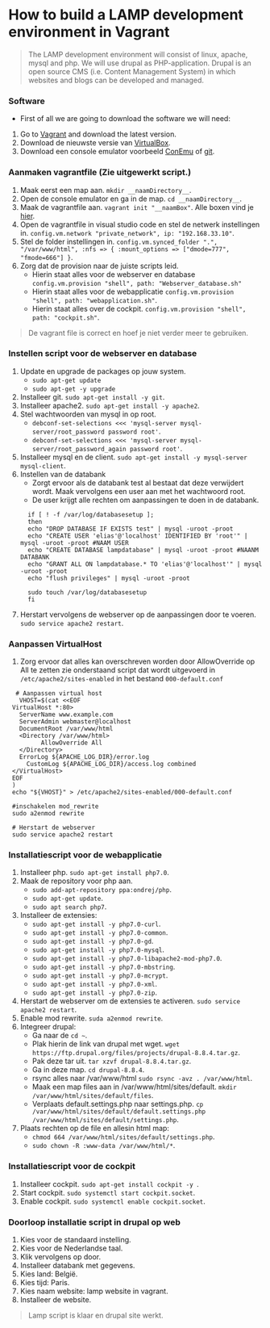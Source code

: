 # How to build a LAMP development environment in Vagrant
  > The LAMP development environment will consist of linux, apache, mysql and php. We will use drupal as PHP-application. Drupal is an open source CMS (i.e. Content Management System) in which websites and blogs can be developed and managed.
 ### Software
 - First of all we are going to download the software we will need: 
 1. Go to  [Vagrant](https://www.vagrantup.com/) and download the latest version.
 2. Download de nieuwste versie van [VirtualBox](https://www.virtualbox.org/).
 3. Download een console emulator voorbeeld [ConEmu](https://conemu.github.io/en/TextSelection.html) of [git](https://git-scm.com/).
 
 ### Aanmaken vagrantfile (Zie uitgewerkt script.)
 1. Maak eerst een map aan. `mkdir __naamDirectory__`.
 2. Open de console emulator en ga in de map. `cd __naamDirectory__`.
 3. Maak de vagrantfile aan. `vagrant init "__naamBox"`. Alle boxen vind je [hier](https://app.vagrantup.com/boxes/search).
 4. Open de vagrantfile in visual studio code en stel de netwerk instellingen in. `config.vm.network "private_network", ip: "192.168.33.10"`.
 5. Stel de folder instellingen in. `config.vm.synced_folder ".", "/var/www/html", :nfs => { :mount_options => ["dmode=777", "fmode=666"] }`.
 6. Zorg dat de provision naar de juiste scripts leid.  
     -  Hierin staat alles voor de webserver en database `config.vm.provision "shell", path: "Webserver_database.sh"`  
     -  Hierin staat alles voor de webapplicatie `config.vm.provision "shell", path: "webapplication.sh"`.  
     -  Hierin staat alles over de cockpit. `config.vm.provision "shell", path: "cockpit.sh"`.

> De vagrant file is correct en hoef je niet verder meer te gebruiken.

### Instellen script voor de webserver en database
 1.  Update en upgrade de packages op jouw system.  
     -  `sudo apt-get update`
     -  `sudo apt-get -y upgrade`  
 2. Installeer git. `sudo apt-get install -y git`.
 3. Installeer apache2. `sudo apt-get install -y apache2`.
 4. Stel wachtwoorden van mysql in op root.  
     - `debconf-set-selections <<< 'mysql-server mysql-server/root_password password root'`.
     - `debconf-set-selections <<< 'mysql-server mysql-server/root_password_again password root'`.
 5. Installeer mysql en de client. `sudo apt-get install -y mysql-server mysql-client`.
 6. Instellen van de databank
     - Zorgt ervoor als de databank test al bestaat dat deze verwijdert wordt. Maak vervolgens een user aan met het wachtwoord root.  
     - De user krijgt alle rechten om aanpassingen te doen in de databank.
      ```
        if [ ! -f /var/log/databasesetup ];
        then
        echo "DROP DATABASE IF EXISTS test" | mysql -uroot -proot
        echo "CREATE USER 'elias'@'localhost' IDENTIFIED BY 'root'" | mysql -uroot -proot #NAAM USER
        echo "CREATE DATABASE lampdatabase" | mysql -uroot -proot #NAANM DATABANK
        echo "GRANT ALL ON lampdatabase.* TO 'elias'@'localhost'" | mysql -uroot -proot
        echo "flush privileges" | mysql -uroot -proot

        sudo touch /var/log/databasesetup
        fi
       ``` 
  7. Herstart vervolgens de webserver op de aanpassingen door te voeren. `sudo service apache2 restart`.
### Aanpassen VirtualHost
 1. Zorg ervoor dat alles kan overschreven worden door AllowOverride op All te zetten zie onderstaand script dat wordt uitgevoerd in `/etc/apache2/sites-enabled` in het bestand `000-default.conf`
 ```
   # Aanpassen virtual host
    VHOST=$(cat <<EOF
  VirtualHost *:80>
    ServerName www.example.com
    ServerAdmin webmaster@localhost
    DocumentRoot /var/www/html
    <Directory /var/www/html>
          AllowOverride All
    </Directory>
    ErrorLog ${APACHE_LOG_DIR}/error.log
      CustomLog ${APACHE_LOG_DIR}/access.log combined
  </VirtualHost>
  EOF
  )
  echo "${VHOST}" > /etc/apache2/sites-enabled/000-default.conf

  #inschakelen mod_rewrite
  sudo a2enmod rewrite

  # Herstart de webserver 
  sudo service apache2 restart
```
 
### Installatiescript voor de webapplicatie
 1. Installeer php. `sudo apt-get install php7.0`.
 2. Maak de repository voor php aan.  
     - `sudo add-apt-repository ppa:ondrej/php`.  
     - `sudo apt-get update`.
     - `sudo apt search php7`.
 3. Installeer de extensies:
     - `sudo apt-get install -y php7.0-curl`.
     - `sudo apt-get install -y php7.0-common`.
     - `sudo apt-get install -y php7.0-gd`.
     - `sudo apt-get install -y php7.0-mysql`.
     - `sudo apt-get install -y php7.0-libapache2-mod-php7.0`.
     - `sudo apt-get install -y php7.0-mbstring`.
     - `sudo apt-get install -y php7.0-mcrypt`.
     - `sudo apt-get install -y php7.0-xml`.
     - `sudo apt-get install -y php7.0-zip`.
 4. Herstart de webserver om de extensies te activeren. `sudo service apache2 restart`.
 5. Enable mod rewrite. `suda a2enmod rewrite`.
 6. Integreer drupal:
     - Ga naar de `cd ~`.
     - Plak hierin de link van drupal met wget. `wget https://ftp.drupal.org/files/projects/drupal-8.8.4.tar.gz`.
     - Pak deze tar uit. `tar xzvf drupal-8.8.4.tar.gz`.
     - Ga in deze map. `cd drupal-8.8.4`.
     - rsync alles naar /var/www/html `sudo rsync -avz . /var/www/html`.
     - Maak een map files aan in /var/www/html/sites/default. `mkdir /var/www/html/sites/default/files`.
     - Verplaats default.settings.php naar settings.php. `cp /var/www/html/sites/default/default.settings.php /var/www/html/sites/default/settings.php`.
 7. Plaats rechten op de file en allesin html map:
     - `chmod 664 /var/www/html/sites/default/settings.php`.
     - `sudo chown -R :www-data /var/www/html/*`.
 
 ### Installatiescript voor de cockpit
 1. Installeer cockpit. `sudo apt-get install cockpit -y `.
 2. Start cockpit. `sudo systemctl start cockpit.socket`. 
 3. Enable cockpit. `sudo systemctl enable cockpit.socket`.
 
 ### Doorloop installatie script in drupal op web
 1. Kies voor de standaard instelling.
 2. Kies voor de Nederlandse taal.
 3. Klik vervolgens op door. 
 4. Installeer databank met gegevens.
 5. Kies land: België.
 6. Kies tijd: Paris.
 7. Kies naam website: lamp website in vagrant.
 8. Installeer de website.
 
> Lamp script is klaar en drupal site werkt.
 
     



 
 
